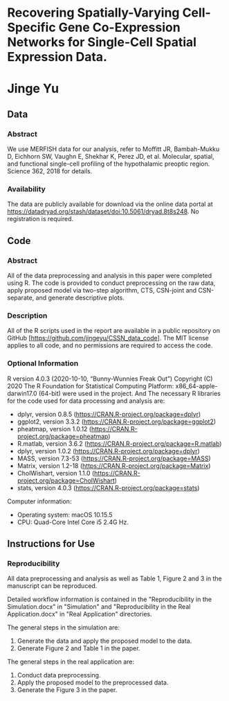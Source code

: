 # Recovering Spatially-Varying Cell-Specific Gene Co-Expression Networks for Single-Cell Spatial Expression Data.

# Jinge Yu

## Data

### Abstract 

We use MERFISH data for our analysis, refer to Moffitt JR, Bambah-Mukku D, Eichhorn SW, Vaughn E, Shekhar K, Perez JD, et al. Molecular, spatial, and functional single-cell profiling of the hypothalamic preoptic region. Science 362, 2018 for details.

### Availability 

The data are publicly available for download via the online data portal at https://datadryad.org/stash/dataset/doi:10.5061/dryad.8t8s248. No registration is required.

## Code

### Abstract

All of the data preprocessing and analysis in this paper were completed using R. The code is provided to conduct preprocessing on the raw data, apply proposed model via two-step algorithm, CTS, CSN-joint and CSN-separate, and generate descriptive plots.

### Description

All of the R scripts used in the report are available in a public repository on GitHub [https://github.com/jingeyu/CSSN_data_code]. The MIT license applies to all code, and no permissions are required to access the code.

### Optional Information

R version 4.0.3 (2020-10-10, “Bunny-Wunnies Freak Out”)
Copyright (C) 2020 The R Foundation for Statistical Computing
Platform: x86_64-apple-darwin17.0 (64-bit) were used in the project. And The necessary R libraries for the code used for data processing and analysis are:

-	dplyr, version 0.8.5 (https://CRAN.R-project.org/package=dplyr)
-	ggplot2, version 3.3.2 (https://CRAN.R-project.org/package=ggplot2)
-	pheatmap, version 1.0.12 (https://CRAN.R-project.org/package=pheatmap)
-	R.matlab, version 3.6.2 (https://CRAN.R-project.org/package=R.matlab)
-	dplyr, version 1.0.2 (https://CRAN.R-project.org/package=dplyr)
-	MASS, version 7.3-53 (https://CRAN.R-project.org/package=MASS)
-	Matrix, version 1.2-18 (https://CRAN.R-project.org/package=Matrix)
-	CholWishart, version 1.1.0 (https://CRAN.R-project.org/package=CholWishart)
-	stats, version 4.0.3 (https://CRAN.R-project.org/package=stats)


Computer information:
- Operating system: macOS 10.15.5
- CPU: Quad-Core Intel Core i5 2.4G Hz. 


## Instructions for Use

### Reproducibility

All data preprocessing and analysis as well as Table 1, Figure 2 and 3 in the manuscript can be reproduced.

Detailed workflow information is contained in the "Reproducibility in the Simulation.docx" in "Simulation" and "Reproducibility in the Real Application.docx" in "Real Application" directories. 

The general steps in the simulation are:
 1. Generate the data and apply the proposed model to the data.
2. Generate Figure 2 and Table 1 in the paper.

The general steps in the real application are:
 1. Conduct data preprocessing.
 2. Apply the proposed model to the preprocessed data. 
 3. Generate the Figure 3 in the paper.
